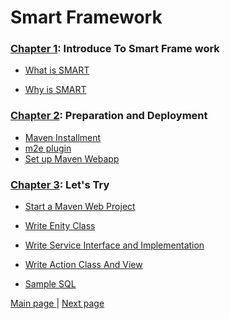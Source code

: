 # Smart Framework     


### <a href="/chapter/chapter1-introduce.md">Chapter 1</a>: Introduce To Smart Frame work

- <a href="/pages/1what-smart.md">What is SMART</a> 

- <a href="/pages/2why-smart.md">Why is SMART</a> 

### <a href="/chapter/chapter2-preparation.md">Chapter 2</a>: Preparation and Deployment

- <a href="/pages/3maven.md">Maven Installment</a>
- <a href="/pages/4m2e-plugin.md">m2e plugin</a>
- <a href="/pages/5setup-maven-webapp.md">Set up Maven Webapp</a>


### <a href="chapter3-get-started.md">Chapter 3</a>: Let's Try
- <a href="/pages/6create-project.md">Start a Maven Web Project</a>   

- <a href="/pages/7entity-class.md">Write Enity Class</a>

- <a href="/pages/8write-service.md">Write Service Interface and Implementation</a>

- <a href="/pages/9write-action-view.md">Write Action Class And View</a> 

- <a href="/Sample.sql">Sample SQL</a>
    


     
     
<a href="/smart-framework.md">Main page </a> | <a href="/chapter/chapter1-introduce.md">  Next page</a>     



         
